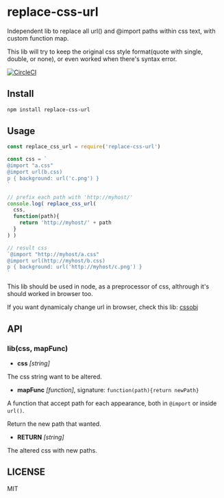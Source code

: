 # replace-css-url

Independent lib to replace all url() and @import paths within css text, with custom function map.

This lib will try to keep the original css style format(quote with single, double, or none), or even worked when there's syntax error.

[![CircleCI](https://circleci.com/gh/futurist/replace-css-url.svg?style=svg)](https://circleci.com/gh/futurist/replace-css-url)

## Install

``` bash
npm install replace-css-url
```

## Usage

``` javascript
const replace_css_url = require('replace-css-url')

const css = `
@import "a.css"
@import url(b.css)
p { background: url('c.png') }
`

// prefix each path with 'http://myhost/'
console.log( replace_css_url(
  css,
  function(path){
    return 'http://myhost/' + path
  }
) )

// result css
`@import "http://myhost/a.css"
@import url(http://myhost/b.css)
p { background: url('http://myhost/c.png') }
`
```

This lib should be used in node, as a preprocessor of css, althrough it's should worked in browser too.

If you want dynamicaly change url in browser, check this lib: [cssobj](https://github.com/cssobj/cssobj)

## API

### **lib(css, mapFunc)**

- **css** *[string]*

The css string want to be altered.

- **mapFunc** *[function]*, signature: `function(path){return newPath}`

A function that accept path for each appearance, both in `@import` or inside `url()`.

Return the new path that wanted.

- **RETURN** *[string]*

The altered css with new paths.


## LICENSE

MIT

